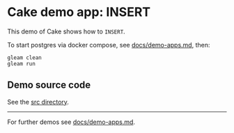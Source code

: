 # Cake demo app: INSERT

This demo of Cake shows how to `INSERT`.

To start postgres via docker compose, see
[docs/demo-apps.md](../../demo-apps.md#Installing-prerequisites), then:

```shell
gleam clean
gleam run
```

## Demo source code

See the [src directory](https://github.com/inoas/gleam-cake/blob/main/docs/demo-apps/03_demo_insert/src/).

---

For further demos see [docs/demo-apps.md](../../demo-apps.md#available-demos).
